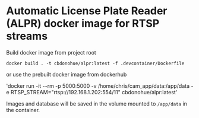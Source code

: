 # Automatic License Plate Reader (ALPR) docker image for RTSP streams

Build docker image from project root

`docker build . -t cbdonohue/alpr:latest -f .devcontainer/Dockerfile`

or use the prebuilt docker image from dockerhub

'docker run -it --rm -p 5000:5000 -v /home/chris/cam_app/data:/app/data -e RTSP_STREAM="rtsp://192.168.1.202:554/11" cbdonohue/alpr:latest'

Images and database will be saved in the volume mounted to `/app/data` in the container.